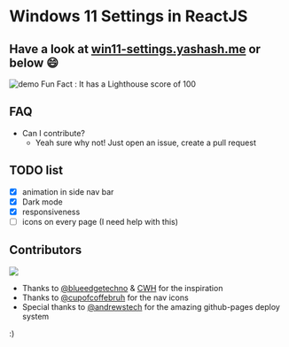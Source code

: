 # Windows 11 Settings in ReactJS

## Have a look at [win11-settings.yashash.me](https://win11-settings.yashash.me/) or below :smile:
![demo](https://user-images.githubusercontent.com/89068816/149079220-80bc992a-15aa-44aa-8fad-fe42092c5e50.png)
Fun Fact : It has a Lighthouse score of 100

## FAQ
- Can I contribute?
  - Yeah sure why not! Just open an issue, create a pull request

## TODO list
- [x] animation in side nav bar
- [x] Dark mode
- [x] responsiveness
- [ ] icons on every page (I need help with this)

## Contributors
<a href="https://github.com/yashash1511/windows11-settings/graphs/contributors">
  <img src="https://contrib.rocks/image?repo=yashash1511/windows11-settings" />
</a>

- Thanks to [@blueedgetechno](https://github.com/blueedgetechno/win11React) & [CWH](https://youtu.be/OtOmxa9UMe8) for the inspiration
- Thanks to [@cupofcoffebruh](https://github.com/cupofcoffebruh) for the nav icons
- Special thanks to [@andrewstech](https://github.com/andrewstech) for the amazing github-pages deploy system

:)

